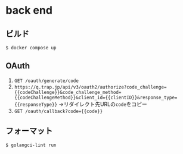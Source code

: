 # back end

## ビルド
```
$ docker compose up
```

## OAuth
1. `GET /oauth/generate/code`
2. `https://q.trap.jp/api/v3/oauth2/authorize?code_challenge={{codeChallenge}}&code_challenge_method={{codeChallengeMethod}}&client_id={{clientID}}&response_type={{responseType}}`
    →リダイレクト先URLの`code`をコピー
3. `GET /oauth/callback?code={{code}}`

## フォーマット
```
$ golangci-lint run
```
